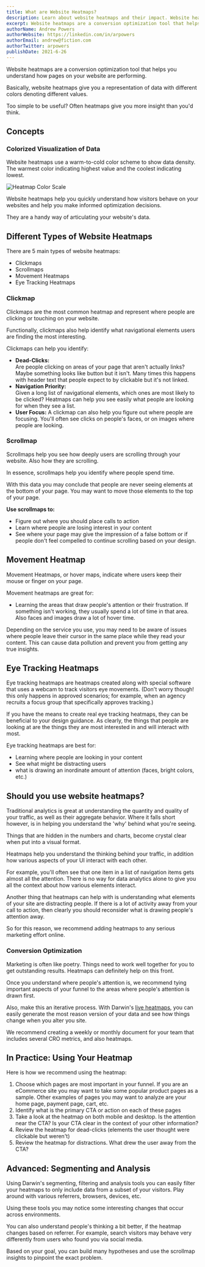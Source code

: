 ```yaml
---
title: What are Website Heatmaps?
description: Learn about website heatmaps and their impact. Website heatmaps are a conversion optimization tool that helps you understand how pages on your website are performing.
excerpt: Website heatmaps are a conversion optimization tool that helps you understand how pages on your website are performing.
authorName: Andrew Powers
authorWebsite: https://linkedin.com/in/arpowers
authorEmail: andrew@fiction.com
authorTwitter: arpowers
publishDate: 2021-6-26
---
```


<div class="excerpt">
Website heatmaps are a conversion optimization tool that helps you understand how pages on your website are performing.

Basically, website heatmaps give you a representation of data with different colors denoting different values.

Too simple to be useful? Often heatmaps give you more insight than you'd think.

</div>

## Concepts

### Colorized Visualization of Data

Website heatmaps use a warm-to-cold color scheme to show data density. The warmest color indicating highest value and the coolest indicating lowest.

![Heatmap Color Scale](./img/warm-to-cool.jpeg)

Website heatmaps help you quickly understand how visitors behave on your websites and help you make informed optimization decisions.

They are a handy way of articulating your website's data.

## Different Types of Website Heatmaps

There are 5 main types of website heatmaps:

- Clickmaps
- Scrollmaps
- Movement Heatmaps
- Eye Tracking Heatmaps

### Clickmap

Clickmaps are the most common heatmap and represent where people are clicking or touching on your website.

Functionally, clickmaps also help identify what navigational elements users are finding the most interesting.

Clickmaps can help you identify:

- **Dead-Clicks:** <br/> Are people clicking on areas of your page that aren't actually links? Maybe something looks like button but it isn't. Many times this happens with header text that people expect to by clickable but it's not linked.
- **Navigation Priority:** <br/> Given a long list of navigational elements, which ones are most likely to be clicked? Heatmaps can help you see easily what people are looking for when they see a list.
- **User Focus:** A clickmap can also help you figure out where people are focusing. You'll often see clicks on people's faces, or on images where people are looking.

### Scrollmap

Scrollmaps help you see how deeply users are scrolling through your website. Also how they are scrolling.

In essence, scrollmaps help you identify where people spend time.

With this data you may conclude that people are never seeing elements at the bottom of your page. You may want to move those elements to the top of your page.

**Use scrollmaps to:**

- Figure out where you should place calls to action
- Learn where people are losing interest in your content
- See where your page may give the impression of a false bottom or if people don't feel compelled to continue scrolling based on your design.

## Movement Heatmap

Movement Heatmaps, or hover maps, indicate where users keep their mouse or finger on your page.

Movement heatmaps are great for:

- Learning the areas that draw people's attention or their frustration. If something isn't working, they usually spend a lot of time in that area. Also faces and images draw a lot of hover time.

Depending on the service you use, you may need to be aware of issues where people leave their cursor in the same place while they read your content. This can cause data pollution and prevent you from getting any true insights.

## Eye Tracking Heatmaps

Eye tracking heatmaps are heatmaps created along with special software that uses a webcam to track visitors eye movements. (Don't worry though! this only happens in approved scenarios; for example, when an agency recruits a focus group that specifically approves tracking.)

If you have the means to create real eye tracking heatmaps, they can be beneficial to your design guidance. As clearly, the things that people are looking at are the things they are most interested in and will interact with most.

Eye tracking heatmaps are best for:

- Learning where people are looking in your content
- See what might be distracting users
- what is drawing an inordinate amount of attention (faces, bright colors, etc.)

## Should you use website heatmaps?

Traditional analytics is great at understanding the quantity and quality of your traffic, as well as their aggregate behavior. Where it falls short however, is in helping you understand the 'why' behind what you're seeing.

Things that are hidden in the numbers and charts, become crystal clear when put into a visual format.

Heatmaps help you understand the thinking behind your traffic, in addition how various aspects of your UI interact with each other.

For example, you'll often see that one item in a list of navigation items gets almost all the attention. There is no way for data analytics alone to give you all the context about how various elements interact.

Another thing that heatmaps can help with is understanding what elements of your site are distracting people. If there is a lot of activity away from your call to action, then clearly you should reconsider what is drawing people's attention away.

So for this reason, we recommend adding heatmaps to any serious marketing effort online.

### Conversion Optimization

Marketing is often like poetry. Things need to work well together for you to get outstanding results. Heatmaps can definitely help on this front.

Once you understand where people's attention is, we recommend tying important aspects of your funnel to the areas where people's attention is drawn first.

Also, make this an iterative process. With Darwin's [live heatmaps](https://www.darwin.so/features/heatmaps), you can easily generate the most reason version of your data and see how things change when you alter you site.

We recommend creating a weekly or monthly document for your team that includes several CRO metrics, and also heatmaps.

## In Practice: Using Your Heatmap

Here is how we recommend using the heatmap:

1. Choose which pages are most important in your funnel. If you are an eCommerce site you may want to take some popular product pages as a sample. Other examples of pages you may want to analyze are your home page, payment page, cart, etc.
2. Identify what is the primary CTA or action on each of these pages
3. Take a look at the heatmap on both mobile and desktop. Is the attention near the CTA? Is your CTA clear in the context of your other information?
4. Review the heatmap for dead-clicks (elements the user thought were clickable but weren't)
5. Review the heatmap for distractions. What drew the user away from the CTA?

## Advanced: Segmenting and Analysis

Using Darwin's segmenting, filtering and analysis tools you can easily filter your heatmaps to only include data from a subset of your visitors. Play around with various referrers, browsers, devices, etc.

Using these tools you may notice some interesting changes that occur across environments.

You can also understand people's thinking a bit better, if the heatmap changes based on referrer. For example, search visitors may behave very differently from users who found you via social media.

Based on your goal, you can build many hypotheses and use the scrollmap insights to pinpoint the exact problem.
